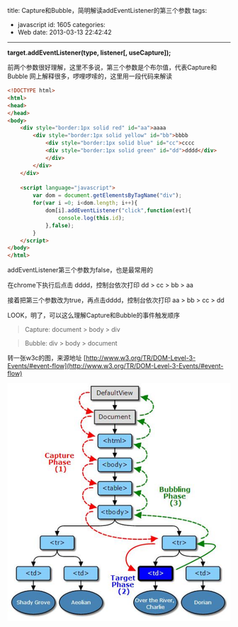 title: Capture和Bubble，简明解读addEventListener的第三个参数
tags:
  - javascript
id: 1605
categories:
  - Web
date: 2013-03-13 22:42:42
---
**target.addEventListener(type, listener[, useCapture]);**

前两个参数很好理解，这里不多说，第三个参数是个布尔值，代表Capture和Bubble
网上解释很多，啰哩啰嗦的，这里用一段代码来解读
```html
<!DOCTYPE html>
<html>
<head>
</head>
<body>
    <div style="border:1px solid red" id="aa">aaaa
        <div style="border:1px solid yellow" id="bb">bbbb
            <div style="border:1px solid blue" id="cc">cccc
            <div style="border:1px solid green" id="dd">dddd</div>
            </div>
        </div>
    </div>

    <script language="javascript">
        var dom = document.getElementsByTagName("div");
        for(var i =0; i<dom.length; i++){
            dom[i].addEventListener("click",function(evt){
                console.log(this.id);
            },false);
        }
    </script>
</body>
</html>
```
<!--more-->
addEventListener第三个参数为false，也是最常用的

在chrome下执行后点击 dddd，控制台依次打印 dd > cc > bb > aa

接着把第三个参数改为true，再点击dddd，控制台依次打印 aa > bb > cc > dd

LOOK，明了，可以这么理解Capture和Bubble的事件触发顺序

> Capture: document > body > div

> Bubble: div > body > document

转一张w3c的图，来源地址 [http://www.w3.org/TR/DOM-Level-3-Events/#event-flow](http://www.w3.org/TR/DOM-Level-3-Events/#event-flow)

[![Capture](/images/2013/03/Capture.jpg)](/images/2013/03/Capture.jpg)